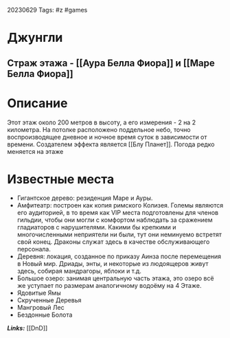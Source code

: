 20230629
Tags: #z #games 
# Джунгли 

## Страж этажа - [[Аура Белла Фиора]] и [[Маре Белла Фиора]]

# Описание

Этот этаж около 200 метров в высоту, а его измерения - 2 на 2 километра. На потолке расположено поддельное небо, точно воспроизводящее дневное и ночное время суток в зависимости от времени. Создателем эффекта является [[Блу Планет]]. Погода редко меняется на этаже

# Известные места

- Гигантское дерево: резиденция Маре и Ауры.
- Амфитеатр: построен как копия римского Колизея. Големы являются его аудиторией, в то время как VIP места подготовлены для членов гильдии, чтобы они могли с комфортом наблюдать за сражением гладиаторов с нарушителями. Какими бы крепкими и многочисленными неприятели ни были, тут они неминуемо встретят свой конец. Драконы служат здесь в качестве обслуживающего персонала.
- Деревня: локация, созданное по приказу Аинза после перемещения в Новый мир. Дриады, энты, и некоторые из людоящеров живут здесь, собирая мандрагоры, яблоки и т.д.
- Большое озеро: занимая центральную часть этажа, это озеро всё же уступает по размерам аналогичному водоёму на 4 Этаже.
- Ядовитые Ямы
- Скрученные Деревья
- Мангровый Лес
- Бездонные Болота

***Links:*** [[DnD]] 


